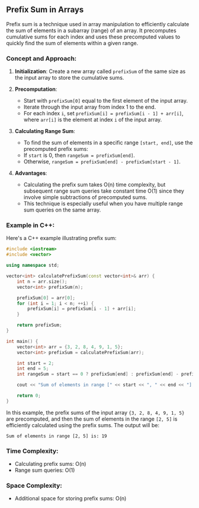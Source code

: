 ## Prefix Sum in Arrays

Prefix sum is a technique used in array manipulation to efficiently calculate the sum of elements in a subarray (range) of an array. It precomputes cumulative sums for each index and uses these precomputed values to quickly find the sum of elements within a given range.

### Concept and Approach:

1. **Initialization**: Create a new array called `prefixSum` of the same size as the input array to store the cumulative sums.

2. **Precomputation**:
   - Start with `prefixSum[0]` equal to the first element of the input array.
   - Iterate through the input array from index 1 to the end.
   - For each index `i`, set `prefixSum[i] = prefixSum[i - 1] + arr[i]`, where `arr[i]` is the element at index `i` of the input array.

3. **Calculating Range Sum**:
   - To find the sum of elements in a specific range `[start, end]`, use the precomputed prefix sums:
   - If `start` is 0, then `rangeSum = prefixSum[end]`.
   - Otherwise, `rangeSum = prefixSum[end] - prefixSum[start - 1]`.

4. **Advantages**:
   - Calculating the prefix sum takes O(n) time complexity, but subsequent range sum queries take constant time O(1) since they involve simple subtractions of precomputed sums.
   - This technique is especially useful when you have multiple range sum queries on the same array.

### Example in C++:

Here's a C++ example illustrating prefix sum:

```cpp
#include <iostream>
#include <vector>

using namespace std;

vector<int> calculatePrefixSum(const vector<int>& arr) {
    int n = arr.size();
    vector<int> prefixSum(n);

    prefixSum[0] = arr[0];
    for (int i = 1; i < n; ++i) {
        prefixSum[i] = prefixSum[i - 1] + arr[i];
    }

    return prefixSum;
}

int main() {
    vector<int> arr = {3, 2, 8, 4, 9, 1, 5};
    vector<int> prefixSum = calculatePrefixSum(arr);

    int start = 2;
    int end = 5;
    int rangeSum = start == 0 ? prefixSum[end] : prefixSum[end] - prefixSum[start - 1];

    cout << "Sum of elements in range [" << start << ", " << end << "] is: " << rangeSum << endl;

    return 0;
}
```

In this example, the prefix sums of the input array `{3, 2, 8, 4, 9, 1, 5}` are precomputed, and then the sum of elements in the range `[2, 5]` is efficiently calculated using the prefix sums. The output will be:

```
Sum of elements in range [2, 5] is: 19
```

### Time Complexity:
- Calculating prefix sums: O(n)
- Range sum queries: O(1)

### Space Complexity:
- Additional space for storing prefix sums: O(n)
